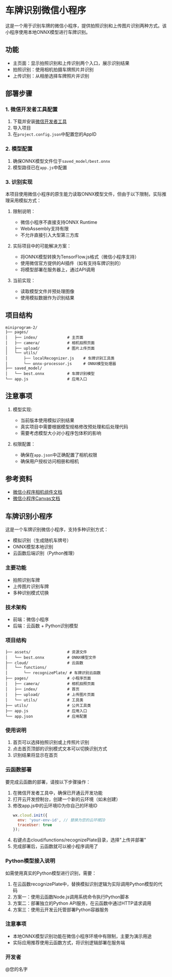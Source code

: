 # 车牌识别微信小程序

这是一个用于识别车牌的微信小程序，提供拍照识别和上传图片识别两种方式。该小程序使用本地ONNX模型进行车牌识别。

## 功能

- 主页面：显示拍照识别和上传识别两个入口，展示识别结果
- 拍照识别：使用相机拍摄车牌照片并识别
- 上传识别：从相册选择车牌照片并识别

## 部署步骤

### 1. 微信开发者工具配置

1. 下载并安装[微信开发者工具](https://developers.weixin.qq.com/miniprogram/dev/devtools/download.html)
2. 导入项目
3. 在`project.config.json`中配置您的AppID

### 2. 模型配置

1. 确保ONNX模型文件位于`saved_model/best.onnx`
2. 模型路径已在`app.js`中配置

### 3. 识别实现

本项目使用微信小程序的原生能力读取ONNX模型文件，但由于以下限制，实际推理采用模拟方式：

1. 限制说明：
   - 微信小程序不直接支持ONNX Runtime
   - WebAssembly支持有限
   - 不允许直接引入大型第三方库

2. 实际项目中的可能解决方案：
   - 将ONNX模型转换为TensorFlow.js格式（微信小程序支持）
   - 使用微信官方提供的AI插件（如有支持车牌识别的）
   - 将模型部署在服务器上，通过API调用

3. 当前实现：
   - 读取模型文件并预处理图像
   - 使用模拟数据作为识别结果

## 项目结构

```
miniprogram-2/
├── pages/
│   ├── index/             # 主页面
│   ├── camera/            # 相机拍照页面
│   ├── upload/            # 图片上传页面
│   └── utils/
│       ├── localRecognizer.js    # 车牌识别工具类
│       └── onnx-processor.js     # ONNX模型处理器
├── saved_model/
│   └── best.onnx          # 车牌识别模型
└── app.js                 # 应用入口
```

## 注意事项

1. 模型实现:
   - 当前版本使用模拟识别结果
   - 真实项目中需要根据模型规格修改预处理和后处理代码
   - 需要考虑模型大小对小程序包体积的影响

2. 权限配置：
   - 确保在`app.json`中正确配置了相机权限
   - 确保用户授权访问相册和相机

## 参考资料

- [微信小程序相机组件文档](https://developers.weixin.qq.com/miniprogram/dev/component/camera.html)
- [微信小程序Canvas文档](https://developers.weixin.qq.com/miniprogram/dev/component/canvas.html)

## 车牌识别小程序

这是一个车牌识别微信小程序，支持多种识别方式：
- 模拟识别（生成随机车牌号）
- ONNX模型本地识别
- 云函数后端识别（Python推理）

### 主要功能
- 拍照识别车牌
- 上传图片识别车牌
- 多种识别模式切换

### 技术架构
- 前端：微信小程序
- 后端：云函数 + Python识别模型

### 项目结构
```
├── assets/                # 资源文件
│   └── best.onnx          # ONNX模型文件
├── cloud/                 # 云函数
│   └── functions/         
│       └── recognizePlate/ # 车牌识别云函数
├── pages/                 # 小程序页面
│   ├── camera/            # 相机拍照页面
│   ├── index/             # 首页
│   ├── upload/            # 上传图片页面
│   └── utils/             # 工具类
├── utils/                 # 公共工具类
├── app.js                 # 应用入口
└── app.json               # 应用配置
```

### 使用说明
1. 首页可以选择拍照识别或上传照片识别
2. 点击首页顶部的识别模式文本可以切换识别方式
3. 识别结果将显示在首页

### 云函数部署
要完成云函数的部署，请按以下步骤操作：

1. 在微信开发者工具中，确保已开通云开发功能
2. 打开云开发控制台，创建一个新的云环境（如未创建）
3. 修改app.js中的云环境ID为你自己的环境ID
   ```js
   wx.cloud.init({
     env: 'your-env-id', // 替换为您的云环境ID
     traceUser: true
   });
   ```
4. 右键点击cloud/functions/recognizePlate目录，选择"上传并部署"
5. 完成部署后，云函数就可以被小程序调用了

### Python模型接入说明
如需使用真实的Python模型进行识别，需要：

1. 在云函数recognizePlate中，替换模拟识别逻辑为实际调用Python模型的代码
2. 方案一：使用云函数Node.js调用系统命令执行Python脚本
3. 方案二：部署独立的Python API服务，在云函数中通过HTTP请求调用
4. 方案三：使用云开发云托管部署Python容器服务

### 注意事项
- 本地ONNX模型识别功能在微信小程序环境中有限制，主要为演示用途
- 实际应用推荐使用云函数方式，将识别逻辑部署在服务端

### 开发者
@您的名字 
